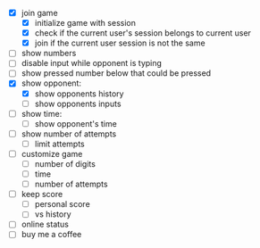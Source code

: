 - [x] join game
  - [x] initialize game with session
  - [x] check if the current user's session belongs to current user
  - [x] join if the current user session is not the same
- [ ] show numbers
- [ ] disable input while opponent is typing
- [ ] show pressed number below that could be pressed
- [x] show opponent:
  - [x] show opponents history
  - [ ] show opponents inputs
- [ ] show time:
  - [ ] show opponent's time
- [ ] show number of attempts
  - [ ] limit attempts
- [ ] customize game
  - [ ] number of digits
  - [ ] time
  - [ ] number of attempts
- [ ] keep score
  - [ ] personal score
  - [ ] vs history
- [ ] online status
- [ ] buy me a coffee
